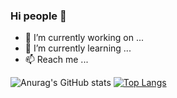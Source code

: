 ### Hi people 👋

- 🔭 I’m currently working on ...
- 🌱 I’m currently learning ...
- 📫 Reach me ...

![Anurag's GitHub stats](https://github-readme-stats.vercel.app/api?username=maldzhanovd&show_icons=true)
[![Top Langs](https://github-readme-stats.vercel.app/api/top-langs/?username=maldzhanovd&layout=compact)](https://github.com/anuraghazra/github-readme-stats)

